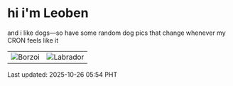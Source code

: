 # hi i'm Leoben

and i like dogs—so have some random dog pics that change whenever my CRON feels like it

|  |  |
|--------|----------|
| ![Borzoi](https://random-dog-vercel.vercel.app/api/random-borzoi?v=1761429285) | ![Labrador](https://random-dog-vercel.vercel.app/api/random-labrador?v=1761429285) |

Last updated: 2025-10-26 05:54 PHT
